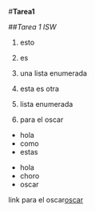 #**Tarea1**

##*Tarea 1 ISW*

1. esto
1. es
1. una lista enumerada

2. esta es otra
2. lista enumerada
2. para el oscar

* hola
* como
* estas

+ hola
+ choro
+ oscar

link para el oscar[oscar](http://www.google.cl)